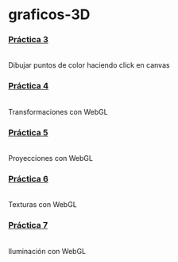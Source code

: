 # graficos-3D
<h3><a href= "https://sianats.github.io/graficos-3D/practica3/TorresMartinezAnais.html">Práctica 3</a></h3><br>
Dibujar puntos de color haciendo click en canvas<br>
<h3><a href= "https://sianats.github.io/graficos-3D/practica4/moverCuadrados.html">Práctica 4</a></h3><br>
Transformaciones con WebGL<br>
<h3><a href= "https://sianats.github.io/graficos-3D/practica5/practica5.html">Práctica 5</a></h3><br>
Proyecciones con WebGL<br>
<h3><a href= "https://sianats.github.io/graficos-3D/practica6/Practica6.html">Práctica 6</a></h3><br>
Texturas con WebGL<br>
<h3><a href= "https://sianats.github.io/graficos-3D/practica7/Practica7.html">Práctica 7</a></h3><br>
Iluminación con WebGL<br>
